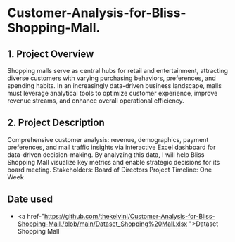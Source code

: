 # Customer-Analysis-for-Bliss-Shopping-Mall.
## 1.	Project Overview
Shopping malls serve as central hubs for retail and entertainment, attracting diverse customers with varying purchasing behaviors, preferences, and spending habits. In an increasingly data-driven business landscape, malls must leverage analytical tools to optimize customer experience, improve revenue streams, and enhance overall operational efficiency.
## 2. Project Description
Comprehensive customer analysis: revenue, demographics, payment preferences, and mall traffic insights via interactive Excel dashboard for data-driven decision-making. 
By analyzing this data, I will help Bliss Shopping Mall visualize key metrics and enable strategic decisions for its board meeting. 
Stakeholders: Board of Directors
Project Timeline: One Week
## Date used
- <a href-"https://github.com/thekelvini/Customer-Analysis-for-Bliss-Shopping-Mall./blob/main/Dataset_Shopping%20Mall.xlsx ">Dataset Shopping Mall</a>
